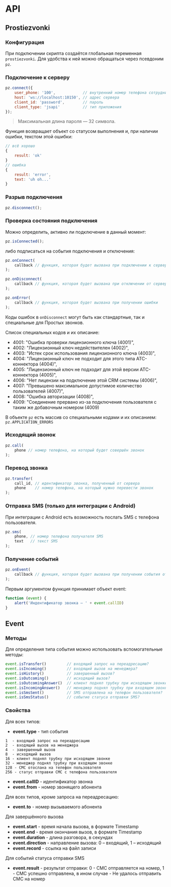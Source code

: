 API
===

Prostiezvonki
-------------

### Конфигурация

При подключении скрипта создаётся глобальная переменная `prostiezvonki`. Для удобства к ней можно обращаться через псевдоним `pz`.

### Подключение к серверу

```js
pz.connect({
    user_phone: '100',            // внутренний номер телефона сотрудника
    host: 'ws://localhost:10150', // адрес сервера
    client_id: 'password',        // пароль
    client_type: 'jsapi'          // тип приложения
});
```

> Максимальная длина пароля — 32 символа.

Функция возвращает объект со статусом выполнения и, при наличии ошибки, текстом этой ошибки:

```js
// всё хорошо
{
    result: 'ok'
}
// ошибка
{
    result: 'error',
    text: 'uh oh...'
}
```

### Разрыв подключения

```js
pz.disconnect();
```

### Проверка состояния подключения

Можно определить, активно ли подключение в данный момент:

```js
pz.isConnected();
```

либо подписаться на события подключения и отключения:

```js
pz.onConnect(
    callback // функция, которая будет вызвана при подключении к серверу
);

pz.onDisconnect(
    callback // функция, которая будет вызвана при отключении от сервера
);

pz.onError(
    callback // функция, которая будет вызвана при получении ошибки
);
```
Коды ошибок в `onDisconnect` могут быть как стандартные, так и специальные для Простых звонков.

Список специальных кодов и их описание:
* 4001: "Ошибка проверки лицензионного ключа (4001)",
* 4002: "Лицензионный ключ недействителен (4002)",
* 4003: "Истек срок использования лицензионного ключа (4003)",
* 4004: "Лицензионный ключ не подходит для этого типа АТС-коннектора (4004)",
* 4005: "Лицензионный ключ не подходит для этой версии АТС-коннектора (4005)",
* 4006: "Нет лицензии на подключение этой CRM системы (4006)",
* 4007: "Превышено максимальное допустимое количество пользователей (4007)",
* 4008: "Ошибка авторизации (4008)",
* 4009: "Соединение прервано из-за подключения пользователя с таким же добавочным номером (4009)

В объекте `pz` есть массив со специальными кодами и их описанием: `pz.APPLICATION_ERRORS`

### Исходящий звонок

```js
pz.call(
    phone // номер телефона, на который будет совершён звонок
);
```

### Перевод звонка

```js
pz.transfer(
    call_id, // идентификатор звонка, полученный от сервера
    phone    // номер телефона, на который нужно перевести звонок
);
```
### Отправка SMS (только для интеграции с Android)
При интеграции с Android есть возможность послать SMS с телефона пользователя.

```js
pz.sms(
    phone, // номер телефона получателя SMS
    text   // текст SMS
);
```


### Получение событий

```js
pz.onEvent(
    callback // функция, которая будет вызвана при получении события от сервера
);
```

Первым аргументом функция принимает объект event:

```js
function (event) {
	alert('Индентификатор звонка — ' + event.callID)
}
```

Event
-----

### Методы

Для определения типа события можно использовать вспомогательные методы:

```js
event.isTransfer()         // входящий запрос на переадресацию?
event.isIncoming()         // входящий вызов на менеджера?
event.isHistory()          // завершенный вызов?
event.isOutcoming()        // исходящий вызов?
event.isOutcomingAnswer()  // клиент поднял трубку при исходящем звонке?
event.isIncomingAnswer()   // менеджер поднял трубку при входящем звонке?
event.isSmsSent()          // SMS отправлена на телефон пользователя?
event.isSmsStatus()        // событие статуса отправки SMS?
```

### Свойства

Для всех типов:

* **event.type** - тип события

```
1  - входящий запрос на переадресацию
2  - входящий вызов на менеджера
4  - завершенный вызов
8  - исходящий вызов
16 - клиент поднял трубку при исходящем звонке
32 - менеджер поднял трубку при входящем звонке
128 - СМС отослана на телефон пользователя
256 - статус отправки СМС с телефона пользователя
```

* **event.callID** - идентификатор звонка
* **event.from** - номер звонящего абонента

Для всех типов, кроме запроса на переадресацию:

* **event.to** - номер вызываемого абонента

Для завершённого вызова

* **event.start** - время начала вызова, в формате Timestamp
* **event.end** - время окончания вызов, в формате Timestamp
* **event.duration** - длина разговора, в секундах
* **event.direction** - направление вызова: 0 – входящий, 1 – исходящий
* **event.record** - ссылка на файл записи

Для событий статуса отправки SMS

* **event.result** - результат отправки: 0 - СМС отправляется на номер, 1 - СМС успешно отправлена, в ином случае - Не удалось отправить СМС на номер
